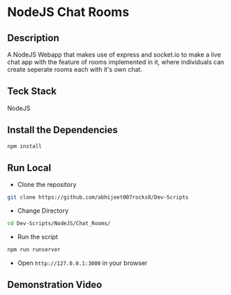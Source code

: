 # NodeJS Chat Rooms

## Description

A NodeJS Webapp that makes use of express and socket.io to make a live chat app with the feature of rooms implemented in it, where individuals can create seperate rooms each with it's own chat.

## Teck Stack

NodeJS

## Install the Dependencies

```bash
npm install
```

## Run Local

* Clone the repository

```bash
git clone https://github.com/abhijeet007rocks8/Dev-Scripts
```

* Change Directory

```bash
cd Dev-Scripts/NodeJS/Chat_Rooms/
```

* Run the script

```bash
npm run runserver
```

* Open `http://127.0.0.1:3000` in your browser

## Demonstration Video

